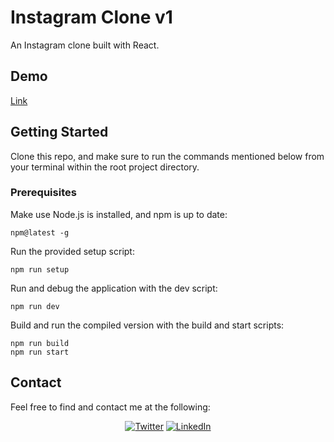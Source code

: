 # Instagram Clone v1

An Instagram clone built with React.

## Demo

[Link](https://gregarious-douhua-388eb4.netlify.app/)

## Getting Started

Clone this repo, and make sure to run the commands mentioned below from your terminal within the root project directory.

### Prerequisites

Make use Node.js is installed, and npm is up to date:

    npm@latest -g

Run the provided setup script:

    npm run setup

Run and debug the application with the dev script:

    npm run dev

Build and run the compiled version with the build and start scripts:

    npm run build
    npm run start

## Contact

Feel free to find and contact me at the following:

<div align="center">

[![Twitter](https://img.shields.io/badge/Twitter-%231DA1F2.svg?style=for-the-badge&logo=Twitter&logoColor=white)](https://twitter.com/CMittell)
[![LinkedIn](https://img.shields.io/badge/LinkedIn-%230077B5.svg?style=for-the-badge&logo=linkedin&logoColor=white)](https://www.linkedin.com/in/chris-mittell/)

</div>
